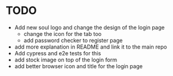 # TODO

- Add new soul logo and change the design of the login page
  - change the icon for the tab too
  - add password checker to register page
- add more explanation in README and link it to the main repo
- Add cypress and e2e tests for this
- add stock image on top of the login form
- add better browser icon and title for the login page
